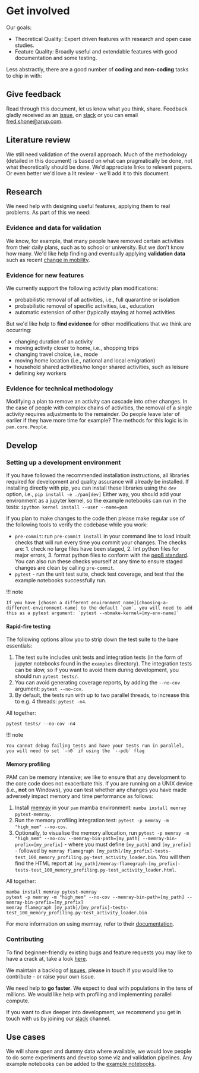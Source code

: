 # Get involved

Our goals:

- Theoretical Quality: Expert driven features with research and open case studies.
- Feature Quality: Broadly useful and extendable features with good documentation and some testing.

Less abstractly, there are a good number of **coding** and **non-coding** tasks to chip in with:

## Give feedback

Read through this document, let us know what you think, share.
Feedback gladly received as an [issue](https://github.com/arup-group/pam/issues), on [slack](https://join.slack.com/share/I011QU6NN9J/3jAlIBVEbvNln55kGvtZv6ML/zt-dih8pklw-nOPgRzbL3SKj5coH9xemFA) or you can email fred.shone@arup.com.

## Literature review

We still need validation of the overall approach.
Much of the methodology (detailed in this document) is based on what can pragmatically be done, not what theoretically should be done.
We'd appreciate links to relevant papers.
Or even better we'd love a lit review - we'll add it to this document.

## Research

We need help with designing useful features, applying them to real problems.
As part of this we need:

### Evidence and data for validation

We know, for example, that many people have removed certain activities from their daily plans, such as to school or university.
But we don't know how many.
We'd like help finding and eventually applying **validation data** such as recent [change in mobility](https://www.google.com/covid19/mobility/).

### Evidence for new features

We currently support the following activity plan modifications:

- probabilistic removal of all activities, i.e., full quarantine or isolation
- probabilistic removal of specific activities, i.e., education
- automatic extension of other (typically staying at home) activities

But we'd like help to **find evidence** for other modifications that we think are occurring:

- changing duration of an activity
- moving activity closer to home, i.e., shopping trips
- changing travel choice, i.e., mode
- moving home location (i.e., national and local emigration)
- household shared activities/no longer shared activities, such as leisure
- defining key workers

### Evidence for technical methodology

Modifying a plan to remove an activity can cascade into other changes.
In the case of people with complex chains of activities, the removal of a single activity requires adjustments to the remainder.
Do people leave later of earlier if they have more time for example?
The methods for this logic is in `pam.core.People`.

## Develop

### Setting up a development environment

If you have followed the recommended installation instructions, all libraries required for development and quality assurance will already be installed.
If installing directly with pip, you can install these libraries using the `dev` option, i.e., `pip install -e ./pam[dev]`
Either way, you should add your environment as a jupyter kernel, so the example notebooks can run in the tests: `ipython kernel install --user --name=pam`

If you plan to make changes to the code then please make regular use of the following tools to verify the codebase while you work:

- `pre-commit`: run `pre-commit install` in your command line to load inbuilt checks that will run every time you commit your changes.
The checks are: 1. check no large files have been staged, 2. lint python files for major errors, 3. format python files to conform with the [pep8 standard](https://peps.python.org/pep-0008/).
You can also run these checks yourself at any time to ensure staged changes are clean by calling `pre-commit`.
- `pytest` - run the unit test suite, check test coverage, and test that the example notebooks successfully run.

!!! note

    If you have [chosen a different environment name][choosing-a-different-environment-name] to the default `pam`, you will need to add this as a pytest argument: `pytest --nbmake-kernel=[my-env-name]`

#### Rapid-fire testing
The following options allow you to strip down the test suite to the bare essentials:

1. The test suite includes unit tests and integration tests (in the form of jupyter notebooks found in the `examples` directory). 
The integration tests can be slow, so if you want to avoid them during development, you should run `pytest tests/`.
2. You can avoid generating coverage reports, by adding the `--no-cov` argument: `pytest --no-cov`.
3. By default, the tests run with up to two parallel threads, to increase this to e.g. 4 threads: `pytest -n4`.

All together:

``` shell
pytest tests/ --no-cov -n4
```

!!! note

    You cannot debug failing tests and have your tests run in parallel, you will need to set `-n0` if using the `--pdb` flag

#### Memory profiling
PAM can be memory intensive; we like to ensure that any development to the core code does not exacerbate this.
If you are running on a UNIX device (i.e., **not** on Windows), you can test whether any changes you have made adversely impact memory and time performance as follows:

1. Install [memray](https://bloomberg.github.io/memray/index.html) in your `pam` mamba environment: `mamba install memray pytest-memray`.
2. Run the memory profiling integration test: `pytest -p memray -m "high_mem" --no-cov`. 
3. Optionally, to visualise the memory allocation, run `pytest -p memray -m "high_mem" --no-cov --memray-bin-path=[my_path] --memray-bin-prefix=[my_prefix]` - where you must define `[my_path]` and `[my_prefix]` - followed by `memray flamegraph [my_path]/[my_prefix]-tests-test_100_memory_profiling.py-test_activity_loader.bin`.
You will then find the HTML report at `[my_path]/memray-flamegraph-[my_prefix]-tests-test_100_memory_profiling.py-test_activity_loader.html`.

All together:

``` shell
mamba install memray pytest-memray
pytest -p memray -m "high_mem" --no-cov --memray-bin-path=[my_path] --memray-bin-prefix=[my_prefix]
memray flamegraph [my_path]/[my_prefix]-tests-test_100_memory_profiling.py-test_activity_loader.bin
```

For more information on using memray, refer to their [documentation](https://bloomberg.github.io/memray/index.html).

### Contributing

To find beginner-friendly existing bugs and feature requests you may like to have a crack at, take a look [here](https://github.com/arup-group/pam/contribute).

We maintain a backlog of [issues](https://github.com/arup-group/pam/issues), please in touch if you would like to contribute - or raise your own issue.

We need help to **go faster**. We expect to deal with populations in the tens of millions.
We would like help with profiling and implementing parallel compute.

If you want to dive deeper into development, we recommend you get in touch with us by joining our [slack](https://join.slack.com/share/I011QU6NN9J/3jAlIBVEbvNln55kGvtZv6ML/zt-dih8pklw-nOPgRzbL3SKj5coH9xemFA) channel.

## Use cases
We will share open and dummy data where available, we would love people to do some experiments and develop some viz and validation pipelines.
Any example notebooks can be added to the [example notebooks](https://github.com/arup-group/pam/tree/master/examples).
